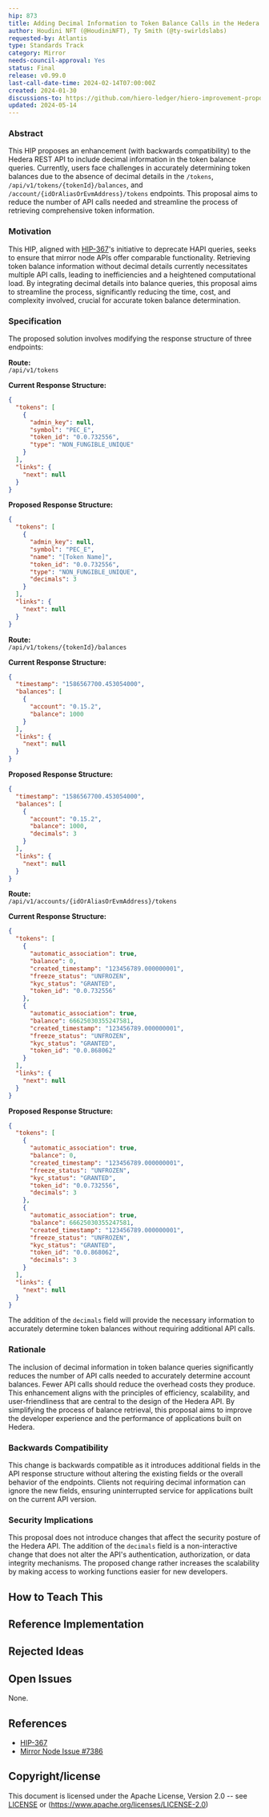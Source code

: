 ```yaml
---
hip: 873
title: Adding Decimal Information to Token Balance Calls in the Hedera REST API
author: Houdini NFT (@HoudiniNFT), Ty Smith (@ty-swirldslabs)
requested-by: Atlantis
type: Standards Track
category: Mirror
needs-council-approval: Yes
status: Final
release: v0.99.0
last-call-date-time: 2024-02-14T07:00:00Z
created: 2024-01-30
discussions-to: https://github.com/hiero-ledger/hiero-improvement-proposals/pull/873
updated: 2024-05-14
---
```


### Abstract
This HIP proposes an enhancement (with backwards compatibility) to the Hedera REST API to include decimal information in the token balance queries. Currently, users face challenges in accurately determining token balances due to the absence of decimal details in the `/tokens`, `/api/v1/tokens/{tokenId}/balances`, and `/account/{idOrAliasOrEvmAddress}/tokens` endpoints. This proposal aims to reduce the number of API calls needed and streamline the process of retrieving comprehensive token information.

### Motivation
This HIP, aligned with [HIP-367](hip-367.md)'s initiative to deprecate HAPI queries, seeks to ensure that mirror node APIs offer comparable functionality. Retrieving token balance information without decimal details currently necessitates multiple API calls, leading to inefficiencies and a heightened computational load. By integrating decimal details into balance queries, this proposal aims to streamline the process, significantly reducing the time, cost, and complexity involved, crucial for accurate token balance determination.

### Specification
The proposed solution involves modifying the response structure of three endpoints:

**Route:**  
`/api/v1/tokens`

**Current Response Structure:**
```json
{
  "tokens": [
    {
      "admin_key": null,
      "symbol": "PEC_E",
      "token_id": "0.0.732556",
      "type": "NON_FUNGIBLE_UNIQUE"
    }
  ],
  "links": {
    "next": null
  }
}
```

**Proposed Response Structure:**
```json
{
  "tokens": [
    {
      "admin_key": null,
      "symbol": "PEC_E",
      "name": "[Token Name]",
      "token_id": "0.0.732556",
      "type": "NON_FUNGIBLE_UNIQUE",
      "decimals": 3
    }
  ],
  "links": {
    "next": null
  }
}
```

**Route:**  
`/api/v1/tokens/{tokenId}/balances`

**Current Response Structure:**
```json
{
  "timestamp": "1586567700.453054000",
  "balances": [
    {
      "account": "0.15.2",
      "balance": 1000
    }
  ],
  "links": {
    "next": null
  }
}
```

**Proposed Response Structure:**
```json
{
  "timestamp": "1586567700.453054000",
  "balances": [
    {
      "account": "0.15.2",
      "balance": 1000,
      "decimals": 3
    }
  ],
  "links": {
    "next": null
  }
}
```

**Route:**  
`/api/v1/accounts/{idOrAliasOrEvmAddress}/tokens`

**Current Response Structure:**
```json
{
  "tokens": [
    {
      "automatic_association": true,
      "balance": 0,
      "created_timestamp": "123456789.000000001",
      "freeze_status": "UNFROZEN",
      "kyc_status": "GRANTED",
      "token_id": "0.0.732556"
    },
    {
      "automatic_association": true,
      "balance": 66625030355247581,
      "created_timestamp": "123456789.000000001",
      "freeze_status": "UNFROZEN",
      "kyc_status": "GRANTED",
      "token_id": "0.0.868062"
    }
  ],
  "links": {
    "next": null
  }
}
```

**Proposed Response Structure:**
```json
{
  "tokens": [
    {
      "automatic_association": true,
      "balance": 0,
      "created_timestamp": "123456789.000000001",
      "freeze_status": "UNFROZEN",
      "kyc_status": "GRANTED",
      "token_id": "0.0.732556",
      "decimals": 3
    },
    {
      "automatic_association": true,
      "balance": 66625030355247581,
      "created_timestamp": "123456789.000000001",
      "freeze_status": "UNFROZEN",
      "kyc_status": "GRANTED",
      "token_id": "0.0.868062",
      "decimals": 3
    }
  ],
  "links": {
    "next": null
  }
}
```

The addition of the `decimals` field will provide the necessary information to accurately determine token balances without requiring additional API calls.

### Rationale
The inclusion of decimal information in token balance queries significantly reduces the number of API calls needed to accurately determine account balances. Fewer API calls should reduce the overhead costs they produce. This enhancement aligns with the principles of efficiency, scalability, and user-friendliness that are central to the design of the Hedera API. By simplifying the process of balance retrieval, this proposal aims to improve the developer experience and the performance of applications built on Hedera.

### Backwards Compatibility
This change is backwards compatible as it introduces additional fields in the API response structure without altering the existing fields or the overall behavior of the endpoints. Clients not requiring decimal information can ignore the new fields, ensuring uninterrupted service for applications built on the current API version.

### Security Implications
This proposal does not introduce changes that affect the security posture of the Hedera API. The addition of the `decimals` field is a non-interactive change that does not alter the API's authentication, authorization, or data integrity mechanisms. The proposed change rather increases the scalability by making access to working functions easier for new developers.

## How to Teach This

## Reference Implementation

## Rejected Ideas

## Open Issues

None.

## References

- [HIP-367](hip-367.md)
- [Mirror Node Issue #7386](https://github.com/hashgraph/hedera-mirror-node/issues/7386)

## Copyright/license

This document is licensed under the Apache License, Version 2.0 -- see [LICENSE](../LICENSE) or (https://www.apache.org/licenses/LICENSE-2.0)
